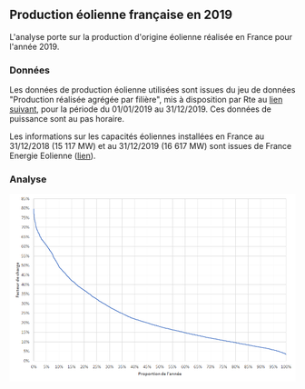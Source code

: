 ## Production éolienne française en 2019

L'analyse porte sur la production d'origine éolienne réalisée en France pour l'année 2019.

### Données

Les données de production éolienne utilisées sont issues du jeu de données "Production réalisée agrégée par filière", mis à disposition par Rte au [lien suivant](https://www.services-rte.com/fr/visualisez-les-donnees-publiees-par-rte/production-realisee-agregee-par-filiere.html), pour la période du 01/01/2019 au 31/12/2019. Ces données de puissance sont au pas horaire.

Les informations sur les capacités éoliennes installées en France au 31/12/2018 (15 117 MW) et au 31/12/2019 (16 617 MW) sont issues de France Energie Eolienne ([lien](https://fee.asso.fr/eolien-terrestre/)).

### Analyse

![monotone_facteur_charge_eolien_france_2019](images/monotone_facteur_charge_eolien_france_2019.png)
